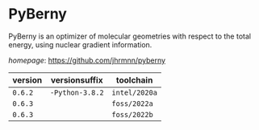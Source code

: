 # PyBerny

PyBerny is an optimizer of molecular geometries with respect to the total energy, using nuclear gradient information.

*homepage*: <https://github.com/jhrmnn/pyberny>

version | versionsuffix | toolchain
--------|---------------|----------
``0.6.2`` | ``-Python-3.8.2`` | ``intel/2020a``
``0.6.3`` |  | ``foss/2022a``
``0.6.3`` |  | ``foss/2022b``
